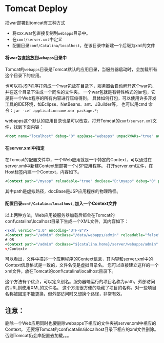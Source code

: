 # Tomcat Deploy

把war部署到tomcat有三种方式

* 将xxx.war包直接复制到`webapps`目录中。
* 在`conf/server.xml`中定义
* 配置目录`conf/Catalina/localhost`，在该目录中新建一个后缀为xml的文件

#### 将war包直接放到`webapps`目录中
Tomcat的`webapps`目录是Tomcat默认的应用目录，当服务器启动时，会加载所有这个目录下的应用。

也可以将JSP程序打包成一个war包放在目录下，服务器会自动解开这个war包，并在这个目录下生成一个同名的文件夹。
一个war包就是有特性格式的jar包，它是将一个Web程序的所有内容进行压缩得到。
具体如何打包，可以使用许多开发工具的IDE环境，如Eclipse、NetBeans、ant、JBuilder等。
也可以用cmd 命令：`jar -cvf applicationname.war package.*;`


webapps这个默认的应用目录也是可以改变。打开Tomcat的`conf/server.xml`文件，找到下面内容：
```xml
<Host name="localhost" debug="0" appBase="webapps" unpackWARs="true" autoDeloy="true" xmlValidation="falase" xmlNamespaceAware="false">
```

#### 在server.xml中指定
在Tomcat的配置文件中，一个Web应用就是一个特定的Context，可以通过在server.xml中新建Context里部署一个JSP应用程序。
打开server.xml文件，在Host标签内建一个Context，内容如下。
```xml
<Context path="/myapp" reloadable="true" docBase="D:\myapp" debug="0" privileged="true" />
```
其中path是虚拟路径，docBase是JSP应用程序的物理路径。


#### 配置目录`conf/Catalina/localhost`, 加入一个Context文件
以上两种方法，Web应用被服务器加载后都会在Tomcat的conf\catalina\localhost目录下生成一个XML文件，其内容如下：
```xml
<?xml version="1.0" encoding="UTF-8"?>
<Context path="/admin" docBase="/data/webapps/admin" reloadable="false"></Context>
# OR
<Context path="/admin" docBase="${catalina.home}/server/webapps/admin" debug="0" privileged="true"></Context>
</Context>
```
可以看出，文件中描述一个应用程序的Context信息，其内容和server.xml中的Context信息格式是一致的，文件名便是虚拟目录名。
您可以直接建立这样的一个xml文件，放在Tomcat的conf\catalina\localhost目录下。

这个方法有个优点，可以定义别名。服务器端运行的项目名称为path，外部访问的URL则使用XML的文件名。
这个方法很方便的隐藏了项目的名称，对一些项目名称被固定不能更换，但外部访问时又想换个路径，非常有效。 


## 注意：
删除一个Web应用同时也要删除webapps下相应的文件夹祸server.xml中相应的Context，
还要将Tomcat的conf\catalina\localhost目录下相应的xml文件删除。
否则Tomcat仍会岸配置去加载。。。 
 
